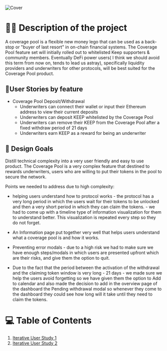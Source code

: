 ![Cover](https://user-images.githubusercontent.com/40768736/191750576-25dd94f3-4521-4e28-ba87-d9cd892b0dac.png)
# 🐱‍💻 Description of the project

A coverage pool is a flexible new money lego that can be used as a back-stop or "buyer of last resort" in on-chain financial systems. 
The Coverage Pool feature set will initially rolled out to whitelisted Keep supporters & community members. Eventually DeFi power users( I think we should avoid this term from now on, tends to lead us astray), specifically liquidity providers and underwriters for other protocols, will be best suited for the Coverage Pool product. 

## 🧍User Stories by feature

* Coverage Pool Deposit/Withdrawal
  * Underwriters can connect their wallet or input their Ethereum address to view their current deposits
  * Underwriters can deposit KEEP whitelisted by the Coverage Pool
  * Underwriters can remove their KEEP from the Coverage Pool after a fixed withdraw period of 21 days
  * Underwriters earn KEEP as a reward for being an underwriter

## 🎯 Design Goals

Distill technical complexity into a very user friendly and easy to use product. The Coverage Pool is a very complex feature that destined to rewards underwriters, users who are willing to put their tokens in the pool to secure the network. 

Points we needed to address due to high complexity:

* helping users understand how to protocol works - the protocol has a very long period in which the users wait for their tokens to be unlocked and then a very short period in which they can claim the tokens. - we had to come up with a timeline type of information visualization for them to understand better. This visualization is repeated every step so they do not forget.
  
* An Information page put together very well that helps users understand what a coverage pool is and how it works.

* Preventing error modals - due to a high risk we had to make sure we have enough steps/modals in which users are presented upfront which are their risks, and give them the option to quit.

* Due to the fact that the period between the activation of the withdrawal and the claiming token window is very long - 21 days - we made sure we help the users avoid forgetting so we have given them the option to Add to calendar and also made the decision to add in the overview page of the dashboard the Pending withdrawal modal so whenever they come to the dashboard they could see how long will it take until they need to claim the tokens.

# 💻 Table of Contents
1. [Iterative User Study 1](https://github.com/threshold-network/UX-User-Research/tree/main/Keep%20Coverage%20Pool/iterative-study-round-1/readme.md)
2. [Iterative User Study 2](https://github.com/threshold-network/UX-User-Research/blob/main/Keep%20Coverage%20Pool/iterative-study-2/readme.md)
